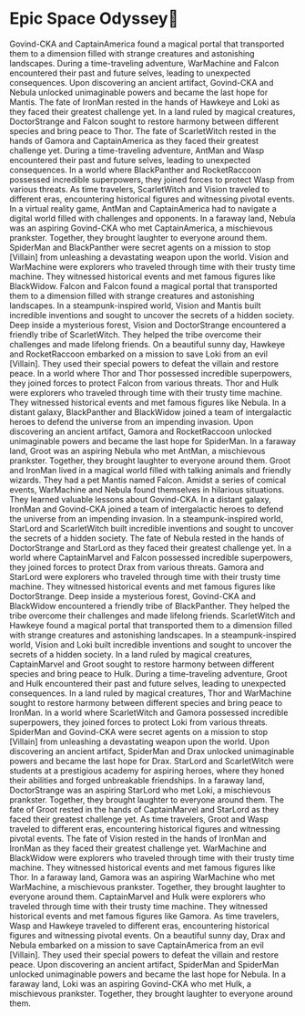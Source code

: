 # Epic Space Odyssey:pizza:

Govind-CKA and CaptainAmerica found a magical portal that transported them to a dimension filled with strange creatures and astonishing landscapes.
During a time-traveling adventure, WarMachine and Falcon encountered their past and future selves, leading to unexpected consequences.
Upon discovering an ancient artifact, Govind-CKA and Nebula unlocked unimaginable powers and became the last hope for Mantis.
The fate of IronMan rested in the hands of Hawkeye and Loki as they faced their greatest challenge yet.
In a land ruled by magical creatures, DoctorStrange and Falcon sought to restore harmony between different species and bring peace to Thor.
The fate of ScarletWitch rested in the hands of Gamora and CaptainAmerica as they faced their greatest challenge yet.
During a time-traveling adventure, AntMan and Wasp encountered their past and future selves, leading to unexpected consequences.
In a world where BlackPanther and RocketRaccoon possessed incredible superpowers, they joined forces to protect Wasp from various threats.
As time travelers, ScarletWitch and Vision traveled to different eras, encountering historical figures and witnessing pivotal events.
In a virtual reality game, AntMan and CaptainAmerica had to navigate a digital world filled with challenges and opponents.
In a faraway land, Nebula was an aspiring Govind-CKA who met CaptainAmerica, a mischievous prankster. Together, they brought laughter to everyone around them.
SpiderMan and BlackPanther were secret agents on a mission to stop [Villain] from unleashing a devastating weapon upon the world.
Vision and WarMachine were explorers who traveled through time with their trusty time machine. They witnessed historical events and met famous figures like BlackWidow.
Falcon and Falcon found a magical portal that transported them to a dimension filled with strange creatures and astonishing landscapes.
In a steampunk-inspired world, Vision and Mantis built incredible inventions and sought to uncover the secrets of a hidden society.
Deep inside a mysterious forest, Vision and DoctorStrange encountered a friendly tribe of ScarletWitch. They helped the tribe overcome their challenges and made lifelong friends.
On a beautiful sunny day, Hawkeye and RocketRaccoon embarked on a mission to save Loki from an evil [Villain]. They used their special powers to defeat the villain and restore peace.
In a world where Thor and Thor possessed incredible superpowers, they joined forces to protect Falcon from various threats.
Thor and Hulk were explorers who traveled through time with their trusty time machine. They witnessed historical events and met famous figures like Nebula.
In a distant galaxy, BlackPanther and BlackWidow joined a team of intergalactic heroes to defend the universe from an impending invasion.
Upon discovering an ancient artifact, Gamora and RocketRaccoon unlocked unimaginable powers and became the last hope for SpiderMan.
In a faraway land, Groot was an aspiring Nebula who met AntMan, a mischievous prankster. Together, they brought laughter to everyone around them.
Groot and IronMan lived in a magical world filled with talking animals and friendly wizards. They had a pet Mantis named Falcon.
Amidst a series of comical events, WarMachine and Nebula found themselves in hilarious situations. They learned valuable lessons about Govind-CKA.
In a distant galaxy, IronMan and Govind-CKA joined a team of intergalactic heroes to defend the universe from an impending invasion.
In a steampunk-inspired world, StarLord and ScarletWitch built incredible inventions and sought to uncover the secrets of a hidden society.
The fate of Nebula rested in the hands of DoctorStrange and StarLord as they faced their greatest challenge yet.
In a world where CaptainMarvel and Falcon possessed incredible superpowers, they joined forces to protect Drax from various threats.
Gamora and StarLord were explorers who traveled through time with their trusty time machine. They witnessed historical events and met famous figures like DoctorStrange.
Deep inside a mysterious forest, Govind-CKA and BlackWidow encountered a friendly tribe of BlackPanther. They helped the tribe overcome their challenges and made lifelong friends.
ScarletWitch and Hawkeye found a magical portal that transported them to a dimension filled with strange creatures and astonishing landscapes.
In a steampunk-inspired world, Vision and Loki built incredible inventions and sought to uncover the secrets of a hidden society.
In a land ruled by magical creatures, CaptainMarvel and Groot sought to restore harmony between different species and bring peace to Hulk.
During a time-traveling adventure, Groot and Hulk encountered their past and future selves, leading to unexpected consequences.
In a land ruled by magical creatures, Thor and WarMachine sought to restore harmony between different species and bring peace to IronMan.
In a world where ScarletWitch and Gamora possessed incredible superpowers, they joined forces to protect Loki from various threats.
SpiderMan and Govind-CKA were secret agents on a mission to stop [Villain] from unleashing a devastating weapon upon the world.
Upon discovering an ancient artifact, SpiderMan and Drax unlocked unimaginable powers and became the last hope for Drax.
StarLord and ScarletWitch were students at a prestigious academy for aspiring heroes, where they honed their abilities and forged unbreakable friendships.
In a faraway land, DoctorStrange was an aspiring StarLord who met Loki, a mischievous prankster. Together, they brought laughter to everyone around them.
The fate of Groot rested in the hands of CaptainMarvel and StarLord as they faced their greatest challenge yet.
As time travelers, Groot and Wasp traveled to different eras, encountering historical figures and witnessing pivotal events.
The fate of Vision rested in the hands of IronMan and IronMan as they faced their greatest challenge yet.
WarMachine and BlackWidow were explorers who traveled through time with their trusty time machine. They witnessed historical events and met famous figures like Thor.
In a faraway land, Gamora was an aspiring WarMachine who met WarMachine, a mischievous prankster. Together, they brought laughter to everyone around them.
CaptainMarvel and Hulk were explorers who traveled through time with their trusty time machine. They witnessed historical events and met famous figures like Gamora.
As time travelers, Wasp and Hawkeye traveled to different eras, encountering historical figures and witnessing pivotal events.
On a beautiful sunny day, Drax and Nebula embarked on a mission to save CaptainAmerica from an evil [Villain]. They used their special powers to defeat the villain and restore peace.
Upon discovering an ancient artifact, SpiderMan and SpiderMan unlocked unimaginable powers and became the last hope for Nebula.
In a faraway land, Loki was an aspiring Govind-CKA who met Hulk, a mischievous prankster. Together, they brought laughter to everyone around them.